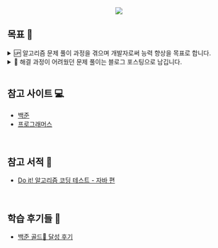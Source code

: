 <div align="center">
<a href="https://solved.ac/wjd5588" target="_blank"><img src="http://mazassumnida.wtf/api/mini/generate_badge?boj=wjd5588"/></a>
</div>

## 목표 🎯

<details>
  <summary>🆙 알고리즘 문제 풀이 과정을 겪으며 개발자로써 능력 향상을 목표로 합니다.</summary>

  #### 
  - 알고리즘 해결 과정을 스스로 해결하는 능력을 길러 알고리즘 스킬 레벨 향상을 목표로 합니다.
  - 매일 매일 1일 1회 이상의 문제 풀이를 목표로 갖으며 개발자의 덕목인 꾸준한 학습 태도를 형성하는걸 목표로 합니다.
  - 해결 과정이 어렵거나 새롭게 학습한 내용이 있다면 기록으로 남기는 습관을 갖추는걸 목표로합니다.

  <br>
  <br>
  
</details>

<details>
  <summary>📝 해결 과정이 어려웠던 문제 풀이는 블로그 포스팅으로 남깁니다.</summary>

  #### 백준
  ---
  - <a href="https://blog.jh8459.com/2023-12-09-TIL/" target="_blank">백준 11659번 - 구간 합 구하기 4 (Java)</a>
  - <a href="https://blog.jh8459.com/2023-12-13-TIL/" target="_blank">백준 1874번 - 스택 수열 (Java)</a>
  - <a href="https://blog.jh8459.com/2023-12-26-TIL/" target="_blank">백준 2573번 - 빙산 (Java)</a>
  - <a href="https://blog.jh8459.com/2024-07-11-TIL/" target="_blank">백준 2204번 - 도비의 난독증 테스트 (Java)</a>
  <br>

  #### 프로그래머스
  ---
  - <a href="https://blog.jh8459.com/2024-12-09-TIL/" target="_blank">프로그래머스 - 그림확대 (JavaScript)</a>
  <br>
</details>

<br>

## 참고 사이트 💻

  - <a href="https://www.acmicpc.net/" target="_blank">백준</a>
  - <a href="https://programmers.co.kr/" target="_blank">프로그래머스</a>

<br>

## 참고 서적 📖

  - <a href="https://product.kyobobook.co.kr/detail/S000001818060" target="_blank">Do it! 알고리즘 코딩 테스트 - 자바 편</a>

<br>

## 학습 후기들 🤔

  - <a href="https://blog.jh8459.com/2023-12-30-RETROSPECT/" target="_blank">백준 골드🏅 달성 후기</a>

<br>



